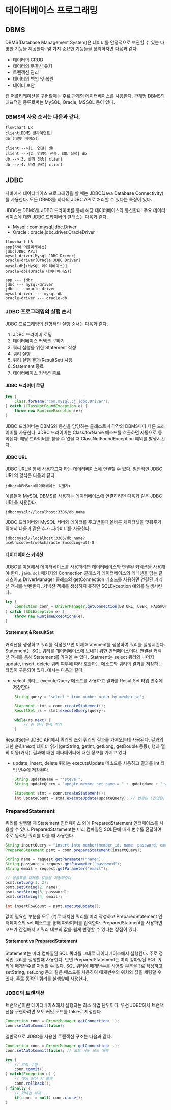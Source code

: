 # 데이터베이스 프로그래밍

## DBMS
DBMS(Database Management System)은 데이터를 안정적으로 보관할 수 있는 다양한 기능을 제공한다. 몇 가지 중요한 기능들을 정리하자면 다음과 같다.
- 데이터의 CRUD
- 데이터의 무결성 유지
- 트랜잭션 관리
- 데이터의 백업 및 복원
- 데이터 보안

웹 어플리케이션을 구현할때는 주로 관계형 데이터베이스를 사용한다. 관계형 DBMS의 대표적인 종류로써는 MySQL, Oracle, MSSQL 등이 있다.

### DBMS의 사용 순서는 다음과 같다.
```mermaid
flowchart LR
client[DBMS 클라이언트]
db[(데이터베이스)]

client -->|1. 연걸| db
client -->|2. 명령어 전송, SQL 실행| db
db -->|3. 결과 전송| client
db -->|4. 연결 종료| client
```

## JDBC
자바에서 데이터베이스 프로그래밍을 할 때는 JDBC(Java Database Connectivity)를 사용한다. 모든 DBMS를 하나의 JDBC API로 처리할 수 있다는 특징이 있다. 

JDBC는 DBMS별 JDBC 드라이버를 통해 해당 데이터베이스와 통신한다. 주요 데이터베이스에 대한 JDBC 드라이버의 클래스는 다음과 같다.
- Mysql : com.mysql.jdbc.Driver
- Oracle : oracle.jdbc.driver.OracleDriver

```mermaid
flowchart LR
app[자바 어플리케이션]
jdbc[JDBC API]
mysql-driver[Mysql JDBC Driver]
oracle-driver[Oracle JDBC Driver]
mysql-db[(MySQL 데이터베이스)]
oracle-db[(Oracle 데이터베이스)]

app --- jdbc
jdbc --- mysql-driver
jdbc --- oracle-driver
mysql-driver --- mysql-db
oracle-driver --- oracle-db
```

### JDBC 프로그래밍의 실행 순서
JDBC 프로그래밍의 전형적인 실행 순서는 다음과 같다.
1. JDBC 드라이버 로딩
2. 데이터베이스 커넥션 구하기
3. 쿼리 실행을 위한 Statement 작성
4. 쿼리 실행
5. 쿼리 실행 결과(ResultSet) 사용
6. Statement 종료
7. 데이터베이스 커넥션 종료


#### JDBC 드라이버 로딩
```java
try {
    Class.forName("com.mysql.cj.jdbc.Driver");
} catch (ClassNotFoundException e) {
    throw new RuntimeException(e);
}
```

JDBC 드라이버는 DBMS와 통신을 담당하는 클래스로써 각각의 DBMS마다 다른 드라이버를 사용한다. JDBC 드라이버는 Class.forName 메소드를 호출하면 자동으로 등록된다. 해당 드라이버를 찾을 수 없을 때 ClassNotFoundException 예외를 발생시킨다.

#### JDBC URL
JDBC URL을 통해 사용하고자 하는 데이터베이스에 연결할 수 있다. 일반적인 JDBC URL의 형식은 다음과 같다.
```
jdbc:<DBMS>:<데이터베이스 식별자>
```

예를들어 MySQL DBMS를 사용하는 데이터베이스에 연결하려면 다음과 같은 JDBC URL을 사용한다.
```
jdbc:mysql://localhost:3306/db_name
```

JDBC 드라이버와 MySQL 서버와 데이터를 주고받을때 올바른 캐릭터셋을 맞춰주기 위해서 다음과 같은 추가 파라미터를 사용한다.
```
jdbc:mysql//localhost:3306/db_name?useUnicode=true&characterEncoding=utf-8
```

#### 데이터베이스 커넥션
JDBC를 이용해서 데이터베이스를 사용하려면 데이터베이스와 연결된 커넥션을 사용해야 한다. `java.sql` 패키지의 Connection 클래스가 데이터베이스의 커넥션을 담는 클래스이고 DriverManager 클래스의 getConnection 메소드를 사용하면 연결된 커넥션 객체를 반환한다. 커넥션 객체를 생성하지 못하면 SQLException 예외를 발생시킨다.

```java
try {
    Connection conn = DriverManager.getConnection(DB_URL, USER, PASSWORD);
} catch (SQLException e) {
    throw new RuntimeExceptione(e);
}
```

#### Statement & ResultSet
커넥션을 생성하고 쿼리를 작성했으면 이제 Statement를 생성하여 쿼리를 실행시킨다. Statement는 SQL 쿼리를 데이터베이스에 보내기 위한 인터페이스이다. 
연결된 커넥션 객체를 통해 Statement를 가져올 수 있다. Statment는 select 쿼리와 나머지 update, insert, delete 쿼리 여부에 따라 호출하는 메소드와 쿼리의 결과를 저장하는 타입이 구분되어 있다. 예시는 다음과 같다.

- select 쿼리는 executeQuery 메소드를 사용하고 결과를 ResultSet 타입 변수에 저장한다
```java
    String query = "select * from member order by member_id";

    Statement stmt = conn.createStatement();
    ResultSet rs = stmt.executeQuery(query);

    while(rs.next) {
        // 한 행씩 반복 처리
    }
```
ResultSet은 JDBC API에서 쿼리의 조회 쿼리의 결과를 가져오는데 사용된다. 결과의 대한 순회(next) 데이터 읽기(getString, getInt, getLong, getDouble 등등), 행과 열의 이동(커서), 결과에 대한 메타데이터에 대한 정보를 가지고 있다.

- update, insert, delete 쿼리는 executeUpdate 메소드를 사용하고 결과를 int 타입 변수에 저장된다. 
```java
    String updateName = "'steve'";
    String updateQuery = "update member set name = " + updateName + " where member_id = 1";

    Statement stmt = conn.createStatement();
    int updateCount = stmt.executeUpdate(updateQuery); // 변경된 (삽입된) 레코드의 개수를 반환한다
```

### PreparedStatement
쿼리를 실행할 때 Statement 인터페이스 외에 PreparedStatement 인터페이스를 사용할 수 있다. PreparedStatement는 미리 컴파일된 SQL문에 매개 변수롤 전달하여 주로 동적인 쿼리를 다룰 때 사용한다.

```java
String insertQuery = "insert into member(member_id, name, password, email) values (?,?,?,?)";
PreparedStatement psmt = conn.prepareStatement(insertQuery);

String name = request.getParameter("name");
String password = request.getParameter("password");
String email = request.getParameter("email");

// 물음표를 대체할 값들을 지정해준다
psmt.setLong(1, 2);
psmt.setString(2, name);
psmt.setString(3, password);
psmt.setString(4, email);

int insertRowCount = psmt.executeUpdate();
```

 값이 필요한 부분을 모두 (?)로 대치한 쿼리를 미리 작성하고 PreparedStatement 인터페이스의 set 메소드를 통해 파라미터를 입력한다. PreparedStatment를 사용하면 코드가 간결해지고 쿼리 내부의 값을 쉽게 변경할 수 있다는 장점이 있다. 

 #### Statement vs PreparedStatement
 Statement는 미리 컴파일된 SQL 쿼리를 그대로 데이터베이스에서 실행킨다. 주로 정적인 쿼리를 실행할때 사용한다. 반면 PreparedStatement는 미리 컴파일된 SQL 쿼리에 매개변수를 지정할 수 있다. SQL 쿼리에 매개변수를 사용할 부분을 ?로 작성하고 setString, setLong 등과 같은 메소드를 사용하여 매개변수의 위치와 값을 세팅할 수 있다. 주로 동적인 쿼리를 실행할때 사용한다.

 ### JDBC의 트랜잭션
트랜잭션이란 데이터베이스에서 실행되는 최소 작업 단위이다. 우선 JDBC에서 트랜잭션을 구현하려면 오토 커밋 모드를 false로 지정한다.
```java
Connection conn = DriverManager.getConnection(..);
conn.setAutoCommit(false);
```

일반적으로 JDBC를 사용한 트랜잭션 구조는 다음과 같다.
```java
Connection conn = DriverManager.getConnection(..);
conn.setAutoCommit(false); // 오토 커밋 모드 해제

try {
    // 로직 수행
    conn.commit();
} catch(Exception e) {
    // 예외 발생 시 롤백
    conn.rollback();
} finally {
    // 커넥션 해제
    if(conn != null) conn.close();
}
```
